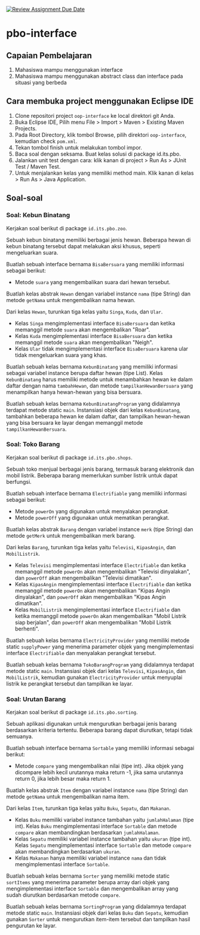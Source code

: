 [![Review Assignment Due Date](https://classroom.github.com/assets/deadline-readme-button-24ddc0f5d75046c5622901739e7c5dd533143b0c8e959d652212380cedb1ea36.svg)](https://classroom.github.com/a/e48emGHb)
# pbo-interface

## Capaian Pembelajaran

1. Mahasiswa mampu menggunakan interface
2. Mahasiswa mampu menggunakan abstract class dan interface pada situasi yang berbeda

## Cara membuka project menggunakan Eclipse IDE

1. Clone repositori project `oop-interface` ke local direktori git Anda.
2. Buka Eclipse IDE, Pilih menu File > Import > Maven > Existing Maven Projects.
3. Pada Root Directory, klik tombol Browse, pilih direktori `oop-interface`, kemudian check `pom.xml`.
4. Tekan tombol finish untuk melakukan tombol impor.
5. Baca soal dengan seksama. Buat kelas solusi di package id.its.pbo.
6. Jalankan unit test dengan cara: klik kanan di project > Run As > JUnit Test / Maven Test.
7. Untuk menjalankan kelas yang memiliki method main. Klik kanan di kelas > Run As > Java Application.

## Soal-soal

### Soal: Kebun Binatang

Kerjakan soal berikut di package `id.its.pbo.zoo`.

Sebuah kebun binatang memiliki berbagai jenis hewan. Beberapa hewan di kebun binatang tersebut dapat melakukan aksi khusus, seperti mengeluarkan suara.

Buatlah sebuah interface bernama `BisaBersuara` yang memiliki informasi sebagai berikut:
- Metode `suara` yang mengembalikan suara dari hewan tersebut.

Buatlah kelas abstrak `Hewan` dengan variabel instance `nama` (tipe String) dan metode `getNama` untuk mengembalikan nama hewan.

Dari kelas `Hewan`, turunkan tiga kelas yaitu `Singa`, `Kuda`, dan `Ular`. 
- Kelas `Singa` mengimplementasi interface `BisaBersuara` dan ketika memanggil metode `suara` akan mengembalikan "Roar".
- Kelas `Kuda` mengimplementasi interface `BisaBersuara` dan ketika memanggil metode `suara` akan mengembalikan "Neigh".
- Kelas `Ular` tidak mengimplementasi interface `BisaBersuara` karena ular tidak mengeluarkan suara yang khas.

Buatlah sebuah kelas bernama `KebunBinatang` yang memiliki informasi sebagai variabel instance berupa daftar hewan (tipe List<Hewan>). Kelas `KebunBinatang` harus memiliki metode untuk menambahkan hewan ke dalam daftar dengan nama `tambahHewan`, dan metode `tampilkanHewanBersuara` yang menampilkan hanya hewan-hewan yang bisa bersuara.

Buatlah sebuah kelas bernama `KebunBinatangProgram` yang didalamnya terdapat metode static `main`. Instansiasi objek dari kelas `KebunBinatang`, tambahkan beberapa hewan ke dalam daftar, dan tampilkan hewan-hewan yang bisa bersuara ke layar dengan memanggil metode `tampilkanHewanBersuara`.

### Soal: Toko Barang

Kerjakan soal berikut di package `id.its.pbo.shops`.

Sebuah toko menjual berbagai jenis barang, termasuk barang elektronik dan mobil listrik. Beberapa barang memerlukan sumber listrik untuk dapat berfungsi.

Buatlah sebuah interface bernama `Electrifiable` yang memiliki informasi sebagai berikut:
- Metode `powerOn` yang digunakan untuk menyalakan perangkat.
- Metode `powerOff` yang digunakan untuk mematikan perangkat.

Buatlah kelas abstrak `Barang` dengan variabel instance `merk` (tipe String) dan metode `getMerk` untuk mengembalikan merk barang.

Dari kelas `Barang`, turunkan tiga kelas yaitu `Televisi`, `KipasAngin`, dan `MobilListrik`. 
- Kelas `Televisi` mengimplementasi interface `Electrifiable` dan ketika memanggil metode `powerOn` akan mengembalikan "Televisi dinyalakan", dan `powerOff` akan mengembalikan "Televisi dimatikan".
- Kelas `KipasAngin` mengimplementasi interface `Electrifiable` dan ketika memanggil metode `powerOn` akan mengembalikan "Kipas Angin dinyalakan", dan `powerOff` akan mengembalikan "Kipas Angin dimatikan".
- Kelas `MobilListrik` mengimplementasi interface `Electrifiable` dan ketika memanggil metode `powerOn` akan mengembalikan "Mobil Listrik siap berjalan", dan `powerOff` akan mengembalikan "Mobil Listrik berhenti".

Buatlah sebuah kelas bernama `ElectricityProvider` yang memiliki metode static `supplyPower` yang menerima parameter objek yang mengimplementasi interface `Electrifiable` dan menyalakan perangkat tersebut.

Buatlah sebuah kelas bernama `TokoBarangProgram` yang didalamnya terdapat metode static `main`. Instansiasi objek dari kelas `Televisi`, `KipasAngin`, dan `MobilListrik`, kemudian gunakan `ElectricityProvider` untuk menyuplai listrik ke perangkat tersebut dan tampilkan ke layar.

### Soal: Urutan Barang

Kerjakan soal berikut di package `id.its.pbo.sorting`.

Sebuah aplikasi digunakan untuk mengurutkan berbagai jenis barang berdasarkan kriteria tertentu. Beberapa barang dapat diurutkan, tetapi tidak semuanya.

Buatlah sebuah interface bernama `Sortable` yang memiliki informasi sebagai berikut:
- Metode `compare` yang mengembalikan nilai (tipe int). Jika objek yang dicompare lebih kecil urutannya maka return -1, jika sama urutannya return 0, jika lebih besar maka return 1.

Buatlah kelas abstrak `Item` dengan variabel instance `nama` (tipe String) dan metode `getNama` untuk mengembalikan nama item.

Dari kelas `Item`, turunkan tiga kelas yaitu `Buku`, `Sepatu`, dan `Makanan`. 
- Kelas `Buku` memiliki variabel instance tambahan yaitu `jumlahHalaman` (tipe int). Kelas `Buku` mengimplementasi interface `Sortable` dan metode `compare` akan membandingkan berdasarkan `jumlahHalaman`.
- Kelas `Sepatu` memiliki variabel instance tambahan yaitu `ukuran` (tipe int). Kelas `Sepatu` mengimplementasi interface `Sortable` dan metode `compare` akan membandingkan berdasarkan `ukuran`.
- Kelas `Makanan` hanya memiliki variabel instance `nama` dan tidak mengimplementasi interface `Sortable`.

Buatlah sebuah kelas bernama `Sorter` yang memiliki metode static `sortItems` yang menerima parameter berupa array dari objek yang mengimplementasi interface `Sortable` dan mengembalikan array yang sudah diurutkan berdasarkan metode `compare`.

Buatlah sebuah kelas bernama `SortingProgram` yang didalamnya terdapat metode static `main`. Instansiasi objek dari kelas `Buku` dan `Sepatu`, kemudian gunakan `Sorter` untuk mengurutkan item-item tersebut dan tampilkan hasil pengurutan ke layar.